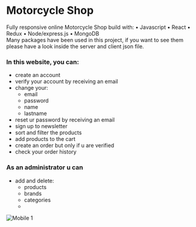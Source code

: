 # Motorcycle Shop

Fully responsive online Motorcycle Shop build with: 
• Javascript
• React
• Redux
• Node/express.js
• MongoDB
<br />
Many packages have been used in this project, if you want to see them please have a look inside the server and client json file.

### In this website, you can:
- create an account
- verify your account by receiving an email
- change your:
  - email
  - password
  - name
  - lastname
- reset ur password by receiving an email
- sign up to newsletter
- sort and filter the products
- add products to the cart
- create an order but only if u are verified
- check your order history
 
### As an administrator u can
- add and delete:
  - products
  - brands
  - categories
  - 



![Mobile 1](https://user-images.githubusercontent.com/93833984/163469728-47cc750d-4092-4d71-92d5-a5b16750424a.jpg)


